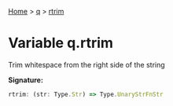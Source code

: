 [Home](../../../index.md) &gt; [q](../../q.md) &gt; [rtrim](./rtrim.md)

# Variable q.rtrim

Trim whitespace from the right side of the string

<b>Signature:</b>

```typescript
rtrim: (str: Type.Str) => Type.UnaryStrFnStr
```

